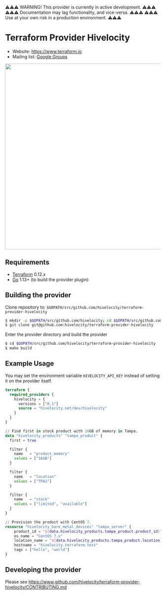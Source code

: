 ⚠️⚠️⚠️ WARNING! This provider is currently in active development. ⚠️⚠️⚠️
⚠️⚠️⚠️ Documentation may lag functionality, and vice-versa. ⚠️⚠️⚠️
⚠️⚠️⚠️ Use at your own risk in a production environment. ⚠️⚠️⚠️

Terraform Provider Hivelocity 
=============================

- Website: https://www.terraform.io
- Mailing list: [Google Groups](http://groups.google.com/group/terraform-tool)

<img src="https://cdn.rawgit.com/hashicorp/terraform-website/master/content/source/assets/images/logo-hashicorp.svg" width="600px">

Requirements
------------

-	[Terraform](https://www.terraform.io/downloads.html) 0.12.x
-	[Go](https://golang.org/doc/install) 1.13+ (to build the provider plugin)

Building the provider
---------------------

Clone repository to: `$GOPATH/src/github.com/hivelocity/terraform-provider-hivelocity`

```sh
$ mkdir -p $GOPATH/src/github.com/hivelocity; cd $GOPATH/src/github.com/hivelocity
$ git clone git@github.com:hivelocity/terraform-provider-hivelocity
```

Enter the provider directory and build the provider

```sh
$ cd $GOPATH/src/github.com/hivelocity/terraform-provider-hivelocity
$ make build
```

Example Usage
-------------

You may set the environment variable `HIVELOCITY_API_KEY` instead of setting it on the provider itself.

```tf
terraform {
  required_providers {
    hivelocity = {
      versions = ["0.1"]
      source = "hivelocity.net/dev/hivelocity"
    }
  }
}

// Find first in stock product with 16GB of memory in Tampa.
data "hivelocity_products" "tampa_product" {
  first = true

  filter {
    name   = "product_memory"
    values = ["16GB"]
  }

  filter {
    name   = "location"
    values = ["TPA1"]
  }

  filter {
    name   = "stock"
    values = ["limited", "available"]
  }
}

// Provision the product with CentOS 7.
resource "hivelocity_bare_metal_devices" "tampa_server" {
    product_id = "${data.hivelocity_products.tampa_product.product_id}"
    os_name = "CentOS 7.x"
    location_name = "${data.hivelocity_products.tampa_product.location}"
    hostname = "hivelocity.terraform.test"
    tags = ["hello", "world"]
}
```

Developing the provider
---------------------------

Please see https://www.github.com/hivelocity/terraform-provider-hivelocity/CONTRIBUTING.md



